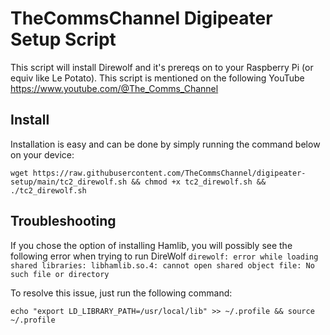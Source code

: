 # TheCommsChannel Digipeater Setup Script
This script will install Direwolf and it's prereqs on to your Raspberry Pi (or equiv like Le Potato). This script is mentioned on the following YouTube https://www.youtube.com/@The_Comms_Channel

## Install
Installation is easy and can be done by simply running the command below on your device:
```
wget https://raw.githubusercontent.com/TheCommsChannel/digipeater-setup/main/tc2_direwolf.sh && chmod +x tc2_direwolf.sh && ./tc2_direwolf.sh
```

## Troubleshooting
If you chose the option of installing Hamlib, you will possibly see the following error when trying to run DireWolf `direwolf: error while loading shared libraries: libhamlib.so.4: cannot open shared object file: No such file or directory`

To resolve this issue, just run the following command:
```
echo "export LD_LIBRARY_PATH=/usr/local/lib" >> ~/.profile && source ~/.profile
```
